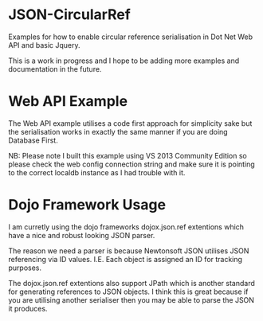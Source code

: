 # JSON-CircularRef

Examples for how to enable circular reference serialisation in Dot Net Web API and basic Jquery.

This is a work in progress and I hope to be adding more examples and documentation in the future.

# Web API Example

The Web API example utilises a code first approach for simplicity sake but the serialisation works in exactly the same manner if you are doing Database First.

NB: Please note I built this example using VS 2013 Community Edition so please check the web config connection string and make sure it is pointing to the correct localdb instance as I had trouble with it.

# Dojo Framework Usage

I am curretly using the dojo frameworks dojox.json.ref extentions which have a nice and robust looking JSON parser.

The reason we need a parser is because Newtonsoft JSON utilises JSON referencing via ID values. I.E. Each object is assigned an ID for tracking purposes.

The dojox.json.ref extentions also support JPath which is another standard for generating references to JSON objects. I think this is great because if you are utilising another serialiser then you may be able to parse the JSON it produces.

